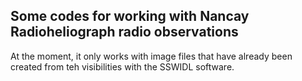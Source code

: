 ## Some codes for working with Nancay Radioheliograph radio observations

At the moment, it only works with image files that have already been created from teh visibilities with the SSWIDL software.